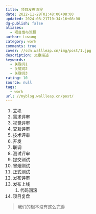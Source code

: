 ```yaml
---
title: 项目发布流程
date: 2022-11-28T01:48:00+08:00
updated: 2024-08-21T10:34:16+08:00
dg-publish: false
aliases:
  - 项目发布流程
author: Luwang
category: work
comments: true
cover: //cdn.wallleap.cn/img/post/1.jpg
description: 文章描述
keywords:
  - 关键词1
  - 关键词2
  - 关键词3
rating: 10
source: null
tags:
  - work
url: //myblog.wallleap.cn/post/
---
```


1. 立项
2. 需求评审
3. 视觉评审
4. 交互评审
5. 技术评审
6. 开发
7. 联调
8. 测试评审
9. 提交测试
10. 冒烟测试
11. 正式测试
12. 发布评审
13. 发布上线
	1. 代码回滚
14. 项目复盘

> 我们的根本没有这么完善

